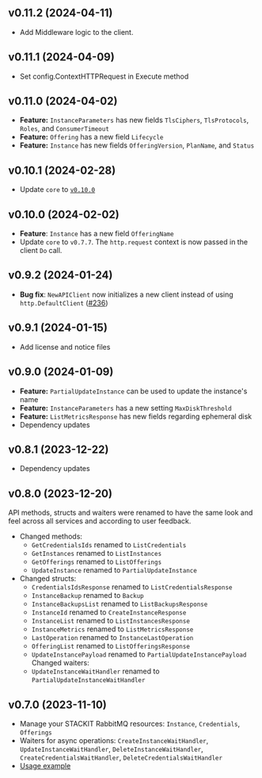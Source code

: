 ## v0.11.2 (2024-04-11)

- Add Middleware logic to the client.

## v0.11.1 (2024-04-09)

- Set config.ContextHTTPRequest in Execute method

## v0.11.0 (2024-04-02)

- **Feature:** `InstanceParameters` has new fields `TlsCiphers`, `TlsProtocols`, `Roles`, and `ConsumerTimeout`
- **Feature:** `Offering` has a new field `Lifecycle`
- **Feature:** `Instance` has new fields `OfferingVersion`, `PlanName`, and `Status`

## v0.10.1 (2024-02-28)

- Update `core` to [`v0.10.0`](../../core/CHANGELOG.md#v0100-2024-02-27)

## v0.10.0 (2024-02-02)

- **Feature**: `Instance` has a new field `OfferingName`
- Update `core` to `v0.7.7`. The `http.request` context is now passed in the client `Do` call.

## v0.9.2 (2024-01-24)

- **Bug fix**: `NewAPIClient` now initializes a new client instead of using `http.DefaultClient` ([#236](https://github.com/stackitcloud/stackit-sdk-go/issues/236))

## v0.9.1 (2024-01-15)

- Add license and notice files

## v0.9.0 (2024-01-09)

- **Feature:** `PartialUpdateInstance` can be used to update the instance's name
- **Feature:** `InstanceParameters` has a new setting `MaxDiskThreshold`
- **Feature:** `ListMetricsResponse` has new fields regarding ephemeral disk
- Dependency updates

## v0.8.1 (2023-12-22)

- Dependency updates

## v0.8.0 (2023-12-20)

API methods, structs and waiters were renamed to have the same look and feel across all services and according to user feedback.

- Changed methods:
  - `GetCredentialsIds` renamed to `ListCredentials`
  - `GetInstances` renamed to `ListInstances`
  - `GetOfferings` renamed to `ListOfferings`
  - `UpdateInstance` renamed to `PartialUpdateInstance`
- Changed structs:
  - `CredentialsIdsResponse` renamed to `ListCredentialsResponse`
  - `InstanceBackup` renamed to `Backup`
  - `InstanceBackupsList` renamed to `ListBackupsResponse`
  - `InstanceId` renamed to `CreateInstanceResponse`
  - `InstanceList` renamed to `ListInstancesResponse`
  - `InstanceMetrics` renamed to `ListMetricsResponse`
  - `LastOperation` renamed to `InstanceLastOperation`
  - `OfferingList` renamed to `ListOfferingsResponse`
  - `UpdateInstancePayload` renamed to `PartialUpdateInstancePayload`
    Changed waiters:
  - `UpdateInstanceWaitHandler` renamed to `PartialUpdateInstanceWaitHandler`

## v0.7.0 (2023-11-10)

- Manage your STACKIT RabbitMQ resources: `Instance`, `Credentials`, `Offerings`
- Waiters for async operations: `CreateInstanceWaitHandler`, `UpdateInstanceWaitHandler`, `DeleteInstanceWaitHandler`, `CreateCredentialsWaitHandler`, `DeleteCredentialsWaitHandler`
- [Usage example](https://github.com/stackitcloud/stackit-sdk-go/tree/main/examples/rabbitmq)

